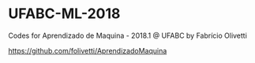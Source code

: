 # UFABC-ML-2018

Codes for Aprendizado de Maquina - 2018.1 @ UFABC by Fabrício Olivetti

https://github.com/folivetti/AprendizadoMaquina
